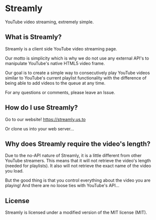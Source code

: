 # Streamly
YouTube video streaming, extremely simple.

## What is Streamly?
Streamly is a client side YouTube video streaming page.

Our motto is simplicity which is why we do not use any external API's to manipulate YouTube's native HTML5 video frame.

Our goal is to create a simple way to consecutively play YouTube videos similar to YouTube's current playlist functionality with the difference of being able to add videos to the queue at any time.

For any questions or comments, please leave an Issue.

## How do I use Streamly?

Go to our website! <https://streamly.us.to>

Or clone us into your web server...

## Why does Streamly require the video's length?

Due to the no-API nature of Streamly, it is a little different from other YouTube streamers. This means that it will not retrieve the video's length (needed for playlists). It also will not retrieve the exact name of the video you load.

But the good thing is that you control everything about the video you are playing! And there are no loose ties with YouTube's API...

## License

Streamly is licensed under a modified version of the MIT license (MIT).
